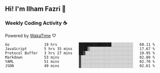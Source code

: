 ## Hi! I'm Ilham Fazri 👋

### Weekly Coding Activity ☕
Powered by [WakaTime](https://wakatime.com/) ♡
<!--START_SECTION:waka-->

```text
Go                19 hrs          ███████████████░░░░░░░░░░   60.11 %
JavaScript        5 hrs 35 mins   ████▒░░░░░░░░░░░░░░░░░░░░   17.67 %
Protocol Buffer   3 hrs 27 mins   ██▓░░░░░░░░░░░░░░░░░░░░░░   10.95 %
Markdown          53 mins         ▓░░░░░░░░░░░░░░░░░░░░░░░░   02.80 %
YAML              51 mins         ▓░░░░░░░░░░░░░░░░░░░░░░░░   02.70 %
JSON              49 mins         ▓░░░░░░░░░░░░░░░░░░░░░░░░   02.61 %
```

<!--END_SECTION:waka-->
